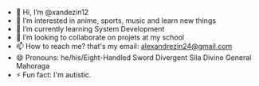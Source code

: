 - 👋 Hi, I’m @xandezin12
- 👀 I’m interested in anime, sports, music and learn new things
- 🌱 I’m currently learning System Development
- 💞️ I’m looking to collaborate on projets at my school
- 📫 How to reach me? that's my email: alexandrezin24@gmail.com
- 😄 Pronouns: he/his/Eight-Handled Sword Divergent Sila Divine General Mahoraga
- ⚡ Fun fact: I'm autistic.

<!---
xandezin12/xandezin12 is a ✨ special ✨ repository because its `README.md` (this file) appears on your GitHub profile.
You can click the Preview link to take a look at your changes.
--->
